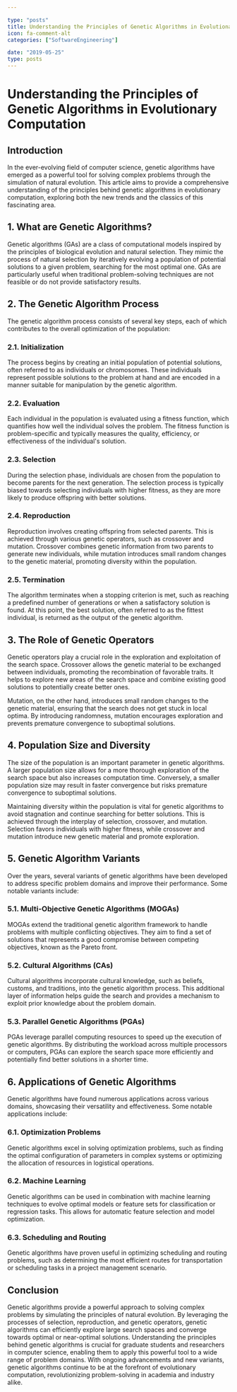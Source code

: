 ```yaml
---

type: "posts"
title: Understanding the Principles of Genetic Algorithms in Evolutionary Computation
icon: fa-comment-alt
categories: ["SoftwareEngineering"]

date: "2019-05-25"
type: posts
---
```





# Understanding the Principles of Genetic Algorithms in Evolutionary Computation

## Introduction

In the ever-evolving field of computer science, genetic algorithms have emerged as a powerful tool for solving complex problems through the simulation of natural evolution. This article aims to provide a comprehensive understanding of the principles behind genetic algorithms in evolutionary computation, exploring both the new trends and the classics of this fascinating area.

## 1. What are Genetic Algorithms?

Genetic algorithms (GAs) are a class of computational models inspired by the principles of biological evolution and natural selection. They mimic the process of natural selection by iteratively evolving a population of potential solutions to a given problem, searching for the most optimal one. GAs are particularly useful when traditional problem-solving techniques are not feasible or do not provide satisfactory results.

## 2. The Genetic Algorithm Process

The genetic algorithm process consists of several key steps, each of which contributes to the overall optimization of the population:

### 2.1. Initialization
The process begins by creating an initial population of potential solutions, often referred to as individuals or chromosomes. These individuals represent possible solutions to the problem at hand and are encoded in a manner suitable for manipulation by the genetic algorithm.

### 2.2. Evaluation
Each individual in the population is evaluated using a fitness function, which quantifies how well the individual solves the problem. The fitness function is problem-specific and typically measures the quality, efficiency, or effectiveness of the individual's solution.

### 2.3. Selection
During the selection phase, individuals are chosen from the population to become parents for the next generation. The selection process is typically biased towards selecting individuals with higher fitness, as they are more likely to produce offspring with better solutions.

### 2.4. Reproduction
Reproduction involves creating offspring from selected parents. This is achieved through various genetic operators, such as crossover and mutation. Crossover combines genetic information from two parents to generate new individuals, while mutation introduces small random changes to the genetic material, promoting diversity within the population.

### 2.5. Termination
The algorithm terminates when a stopping criterion is met, such as reaching a predefined number of generations or when a satisfactory solution is found. At this point, the best solution, often referred to as the fittest individual, is returned as the output of the genetic algorithm.

## 3. The Role of Genetic Operators

Genetic operators play a crucial role in the exploration and exploitation of the search space. Crossover allows the genetic material to be exchanged between individuals, promoting the recombination of favorable traits. It helps to explore new areas of the search space and combine existing good solutions to potentially create better ones.

Mutation, on the other hand, introduces small random changes to the genetic material, ensuring that the search does not get stuck in local optima. By introducing randomness, mutation encourages exploration and prevents premature convergence to suboptimal solutions.

## 4. Population Size and Diversity

The size of the population is an important parameter in genetic algorithms. A larger population size allows for a more thorough exploration of the search space but also increases computation time. Conversely, a smaller population size may result in faster convergence but risks premature convergence to suboptimal solutions.

Maintaining diversity within the population is vital for genetic algorithms to avoid stagnation and continue searching for better solutions. This is achieved through the interplay of selection, crossover, and mutation. Selection favors individuals with higher fitness, while crossover and mutation introduce new genetic material and promote exploration.

## 5. Genetic Algorithm Variants

Over the years, several variants of genetic algorithms have been developed to address specific problem domains and improve their performance. Some notable variants include:

### 5.1. Multi-Objective Genetic Algorithms (MOGAs)
MOGAs extend the traditional genetic algorithm framework to handle problems with multiple conflicting objectives. They aim to find a set of solutions that represents a good compromise between competing objectives, known as the Pareto front.

### 5.2. Cultural Algorithms (CAs)
Cultural algorithms incorporate cultural knowledge, such as beliefs, customs, and traditions, into the genetic algorithm process. This additional layer of information helps guide the search and provides a mechanism to exploit prior knowledge about the problem domain.

### 5.3. Parallel Genetic Algorithms (PGAs)
PGAs leverage parallel computing resources to speed up the execution of genetic algorithms. By distributing the workload across multiple processors or computers, PGAs can explore the search space more efficiently and potentially find better solutions in a shorter time.

## 6. Applications of Genetic Algorithms

Genetic algorithms have found numerous applications across various domains, showcasing their versatility and effectiveness. Some notable applications include:

### 6.1. Optimization Problems
Genetic algorithms excel in solving optimization problems, such as finding the optimal configuration of parameters in complex systems or optimizing the allocation of resources in logistical operations.

### 6.2. Machine Learning
Genetic algorithms can be used in combination with machine learning techniques to evolve optimal models or feature sets for classification or regression tasks. This allows for automatic feature selection and model optimization.

### 6.3. Scheduling and Routing
Genetic algorithms have proven useful in optimizing scheduling and routing problems, such as determining the most efficient routes for transportation or scheduling tasks in a project management scenario.

## Conclusion

Genetic algorithms provide a powerful approach to solving complex problems by simulating the principles of natural evolution. By leveraging the processes of selection, reproduction, and genetic operators, genetic algorithms can efficiently explore large search spaces and converge towards optimal or near-optimal solutions. Understanding the principles behind genetic algorithms is crucial for graduate students and researchers in computer science, enabling them to apply this powerful tool to a wide range of problem domains. With ongoing advancements and new variants, genetic algorithms continue to be at the forefront of evolutionary computation, revolutionizing problem-solving in academia and industry alike.